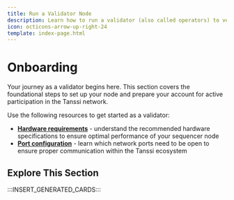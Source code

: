 ```yaml
---
title: Run a Validator Node
description: Learn how to run a validator (also called operators) to verify all the Tanssi-powered networks' transactions, providing economic security while earning rewards.
icon: octicons-arrow-up-right-24
template: index-page.html
---
```


# Onboarding

Your journey as a validator begins here. This section covers the foundational steps to set up your node and prepare your account for active participation in the Tanssi network.

Use the following resources to get started as a validator:

- [**Hardware requirements**](/node-operators/validators/onboarding/run-a-validator/#hardware-requirements) - understand the recommended hardware specifications to ensure optimal performance of your sequencer node
- [**Port configuration**](/node-operators/validators/onboarding/run-a-validator/#required-network-ports) - learn which network ports need to be open to ensure proper communication within the Tanssi ecosystem
<!-- - **Session keys setup** - detailed instructions on [generating](/node-operators/sequencers/onboarding/account-setup/#map-account) and [managing](/node-operators/sequencers/onboarding/account-setup/#map-session-keys) session keys, a vital step for enabling block production capabilities
- **Node deployment** - choose between [Docker](/node-operators/sequencers/onboarding/run-a-sequencer/sequencers-docker/) and [systemd](/node-operators/sequencers/onboarding/run-a-sequencer/sequencers-systemd/) for deploying your node, with step-by-step guides tailored for each method -->

## Explore This Section

:::INSERT_GENERATED_CARDS:::
